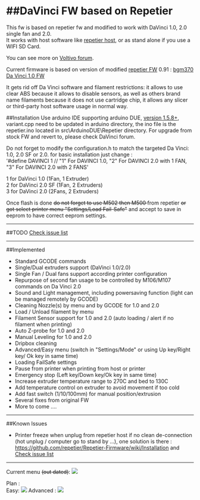 ##DaVinci FW based on Repetier
============================

This fw is based on repetier fw and modified to work with DaVinci 1.0, 2.0 single fan and 2.0.   
It works with host software like [repetier host](http://repetier.com), or as stand alone if you use a WIFI SD Card.

You can see more on [Voltivo forum](http://voltivo.com/forum/davinci-firmware).

Current firmware is based on version of  modified [repetier FW](https://github.com/repetier/Repetier-Firmware) 0.91 : [bgm370 Da Vinci 1.0 FW](https://github.com/bgm370/Repetier-Firmware) 

It gets rid off Da Vinci software and filament restrictions: it allows to use clear ABS because it allows to disable sensors, as well as others brand name filaments because it does not use cartridge chip, it allows any slicer or third-party host software usage in normal way. 

##Installation
Use arduino IDE supporting arduino DUE, [version 1.5.8+](http://arduino.cc/en/Main/Software#toc3), variant.cpp need to be updated in arduino directory, the ino file is the repetier.ino located in src\ArduinoDUE\Repetier directory.
For upgrade from stock FW and revert to, please check DaVinci forum.

Do not forget to modify the configuration.h to match the targeted Da Vinci: 1.0, 2.0 SF or 2.0. 
for basic installation just change :  
'#define DAVINCI 1 // "1" For DAVINCI 1.0, "2" For DAVINCI 2.0 with 1 FAN, "3" For DAVINCI 2.0 with 2 FANS</code>'

  1 for DaVinci 1.0 (1Fan, 1 Extruder)  
  2 for DaVinci 2.0 SF (1Fan, 2 Extruders)  
  3 for DaVinci 2.0  (2Fans, 2 Extruders)  
  
  Once flash is done <S>do not forget to use M502 then M500 </S>from repetier <S>or got select printer menu "Settings/Load Fail-Safe"</S> and accept to save in eeprom to have correct eeprom settings.

***
##TODO
[Check issue list](https://github.com/luc-github/Repetier-Firmware/issues)
	
***
##Implemented
* Standard GCODE commands
* Single/Dual extruders support (DaVinci 1.0/2.0)
* Single Fan / Dual fans support according printer configuration
* Repurpose of second fan usage to be controlled by M106/M107 commands on Da Vinci 2.0
* Sound and Light management, including powersaving function (light can be managed remotely by GCODE)
* Cleaning Nozzle(s) by menu and by GCODE for 1.0 and 2.0
* Load / Unload filament by menu
* Filament Sensor support for 1.0 and 2.0 (auto loading / alert if no filament when printing)
* Auto Z-probe for 1.0 and 2.0 
* Manual Leveling for 1.0 and 2.0 
* Dripbox cleaning
* Advanced/Easy menu (switch in "Settings/Mode" or using Up key/Right key/ Ok key in same time)
* Loading FailSafe settings
* Pause  from printer when printing from host or printer
* Emergency stop (Left key/Down key/Ok key  in same time)
* Increase extruder temperature range to 270C and bed to 130C
* Add temperature control on extruder to avoid movement if too cold
* Add fast switch (1/10/100mm) for manual position/extrusion
* Several fixes from original FW
* More to come ....

***
##Known Issues
* Printer freeze when unplug from repetier host if no clean de-connection (hot unplug / computer go to stand by ...), one solution is there : https://github.com/repetier/Repetier-Firmware/wiki/Installation
and [Check issue list](https://github.com/luc-github/Repetier-Firmware/issues)
	
***
Current menu <S>(out dated)</S>: <img src='https://github.com/luc-github/Repetier-Firmware/blob/davinci/Menu%20.png'>

Plan :  
Easy: <img src='https://cloud.githubusercontent.com/assets/8822552/4748170/bfa0b7e8-5a69-11e4-80b7-02b9c99fe122.png'>
Advanced :  <img src='https://cloud.githubusercontent.com/assets/8822552/4748932/bebab9e2-5a7c-11e4-8fea-cdbe3d70820c.png'>

